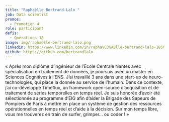 ```yaml
---
title: "Raphaëlle Bertrand-Lalo "
job: Data scientist
promos:
  - Promotion 4
role: participant
defis:
  - Opérations 18
image: img/raphaelle-bertrand-lalo.png
linkedin: https://www.linkedin.com/in/rapha%C3%ABlle-bertrand-lalo-185679b9/
github: https://github.com/bertrandlalo
---
```

« Après mon diplôme d’ingénieur de l’Ecole Centrale Nantes avec spécialisation en traitement de données, je poursuis avec un master en Sciences Cognitives à l’ENS. J’ai travaillé 3 ans dans une start-up de neuro-technologies, qui place la donnée au service de l’humain. Dans ce contexte, j’ai co-développé Timeflux, un framework open-source d’acquisition et de traitement de séries temporelles en temps réel. Je suis honorée d’avoir été sélectionnée au programme d’EIG afin d’aider la Brigade des Sapeurs de Pompiers de Paris à mettre en place un système de gestion des ressources opérationnelles en temps réel et d’aide à la décision. Sur mon temps libre, vous me trouverez en train de surfer, grimper… ou coder ! »
